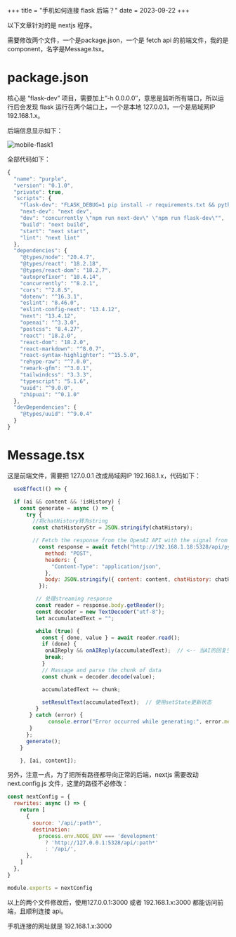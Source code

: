 +++
title = "手机如何连接 flask 后端？"
date = 2023-09-22
+++

以下文章针对的是 nextjs 程序。

需要修改两个文件，一个是package.json，一个是 fetch api 的前端文件，我的是component，名字是Message.tsx。

# package.json

核心是 “flask-dev” 项目，需要加上”-h 0.0.0.0″，意思是监听所有端口，所以运行后会发现 flask 运行在两个端口上，一个是本地 127.0.0.1，一个是局域网IP 192.168.1.x。

后端信息显示如下：

![mobile-flask1](https://linxz-aliyun.oss-cn-shenzhen.aliyuncs.com/images/mobile-flask1.png)

全部代码如下：

```javascript
{
  "name": "purple",
  "version": "0.1.0",
  "private": true,
  "scripts": {
    "flask-dev": "FLASK_DEBUG=1 pip install -r requirements.txt && python -m flask --app api/index run -h 0.0.0.0 -p 5328",
    "next-dev": "next dev",
    "dev": "concurrently \"npm run next-dev\" \"npm run flask-dev\"",
    "build": "next build",
    "start": "next start",
    "lint": "next lint"
  },
  "dependencies": {
    "@types/node": "20.4.7",
    "@types/react": "18.2.18",
    "@types/react-dom": "18.2.7",
    "autoprefixer": "10.4.14",
    "concurrently": "^8.2.1",
    "cors": "^2.8.5",
    "dotenv": "^16.3.1",
    "eslint": "8.46.0",
    "eslint-config-next": "13.4.12",
    "next": "13.4.12",
    "openai": "^3.3.0",
    "postcss": "8.4.27",
    "react": "18.2.0",
    "react-dom": "18.2.0",
    "react-markdown": "^8.0.7",
    "react-syntax-highlighter": "^15.5.0",
    "rehype-raw": "^7.0.0",
    "remark-gfm": "^3.0.1",
    "tailwindcss": "3.3.3",
    "typescript": "5.1.6",
    "uuid": "^9.0.0",
    "zhipuai": "^0.1.0"
  },
  "devDependencies": {
    "@types/uuid": "^9.0.4"
  }
}
```

# Message.tsx

这是前端文件，需要把 127.0.0.1 改成局域网IP 192.168.1.x，代码如下：

```javascript
  useEffect(() => {

  if (ai && content && !isHistory) {
    const generate = async () => {
      try {
        //将chatHistory转为string
        const chatHistoryStr = JSON.stringify(chatHistory); 

        // Fetch the response from the OpenAI API with the signal from AbortController
          const response = await fetch("http://192.168.1.18:5328/api/python", {
            method: "POST",
            headers: {
              "Content-Type": "application/json",
            },
            body: JSON.stringify({ content: content, chatHistory: chatHistoryStr }),
          });

         // 处理streaming response
         const reader = response.body.getReader();
         const decoder = new TextDecoder("utf-8");
         let accumulatedText = "";

         while (true) {
           const { done, value } = await reader.read();
           if (done) {
            onAIReply && onAIReply(accumulatedText);  // <-- 当AI的回复生成时，通知父组件
            break;
           }
           // Massage and parse the chunk of data
           const chunk = decoder.decode(value);

           accumulatedText += chunk;

           setResultText(accumulatedText);  // 使用setState更新状态
         }
       } catch (error) {
             console.error("Error occurred while generating:", error.message);
       }
      };
      generate();
    }

    }, [ai, content]);
```

另外，注意一点，为了把所有路径都导向正常的后端，nextjs 需要改动 next.config.js 文件，这里的路径不必修改：

```javascript
const nextConfig = {
  rewrites: async () => {
    return [
      {
        source: '/api/:path*',
        destination:
          process.env.NODE_ENV === 'development'
            ? 'http://127.0.0.1:5328/api/:path*'
            : '/api/',
      },
    ]
  },
}

module.exports = nextConfig
```

以上的两个文件修改后，使用127.0.0.1:3000 或者 192.168.1.x:3000 都能访问前端，且顺利连接 api。

手机连接的网址就是 192.168.1.x:3000

